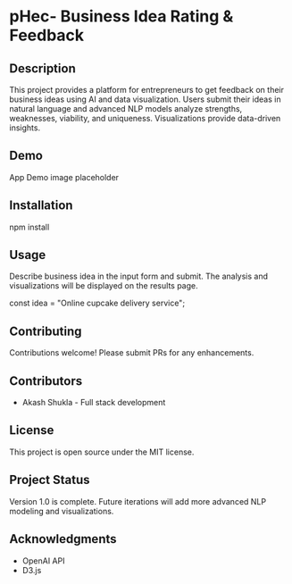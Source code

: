 
# pHec- Business Idea Rating & Feedback

## Description

This project provides a platform for entrepreneurs to get feedback on their business ideas using AI and data visualization. Users submit their ideas in natural language and advanced NLP models analyze strengths, weaknesses, viability, and uniqueness. Visualizations provide data-driven insights. 

## Demo

App Demo image placeholder

## Installation

npm install 

## Usage

Describe business idea in the input form and submit. The analysis and visualizations will be displayed on the results page.

const idea = "Online cupcake delivery service";

## Contributing 

Contributions welcome! Please submit PRs for any enhancements.

## Contributors

- Akash Shukla - Full stack development 

## License

This project is open source under the MIT license. 

## Project Status

Version 1.0 is complete. Future iterations will add more advanced NLP modeling and visualizations.

## Acknowledgments

- OpenAI API
- D3.js
